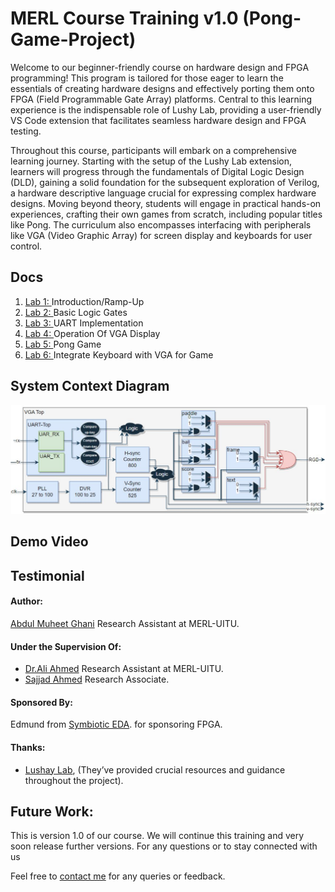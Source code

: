 # MERL Course Training v1.0 (Pong-Game-Project)

Welcome to our beginner-friendly course on hardware design and FPGA
programming! This program is tailored for those eager to learn the essentials of
creating hardware designs and effectively porting them onto FPGA (Field
Programmable Gate Array) platforms. Central to this learning experience is the
indispensable role of Lushy Lab, providing a user-friendly VS Code extension that
facilitates seamless hardware design and FPGA testing.

Throughout this course, participants will embark on a comprehensive learning
journey. Starting with the setup of the Lushy Lab extension, learners will progress
through the fundamentals of Digital Logic Design (DLD), gaining a solid foundation
for the subsequent exploration of Verilog, a hardware descriptive language crucial for
expressing complex hardware designs. Moving beyond theory, students will engage
in practical hands-on experiences, crafting their own games from scratch, including
popular titles like Pong. The curriculum also encompasses interfacing with
peripherals like VGA (Video Graphic Array) for screen display and keyboards for user
control.

## Docs

1. [Lab 1: ](https://github.com/Abdul-muheet-ghani/Pong-Game-Project/tree/main/doc)Introduction/Ramp-Up
2. [Lab 2: ](https://github.com/Abdul-muheet-ghani/Pong-Game-Project/tree/main/doc)Basic Logic Gates
3. [Lab 3: ](https://github.com/Abdul-muheet-ghani/Pong-Game-Project/tree/main/doc)UART Implementation
4. [Lab 4: ](https://github.com/Abdul-muheet-ghani/Pong-Game-Project/tree/main/doc)Operation Of VGA Display
5. [Lab 5: ](https://github.com/Abdul-muheet-ghani/Pong-Game-Project/tree/main/doc)Pong Game
6. [Lab 6: ](https://github.com/Abdul-muheet-ghani/Pong-Game-Project/tree/main/doc)Integrate Keyboard with VGA for Game

## System Context Diagram
![System Context Diagram](https://github.com/Abdul-muheet-ghani/Pong-Game-Project/blob/main/doc/System%20Context.png)

## Demo Video


## Testimonial

#### Author: 
[Abdul Muheet Ghani](https://github.com/Abdul-muheet-ghani) Research Assistant at MERL-UITU.
#### Under the Supervision Of:
- [Dr.Ali Ahmed](mailto:aahmed@uit.edu) Research Assistant at MERL-UITU.
- [Sajjad Ahmed](mailto:sahmed@uit.edu) Research Associate.
#### Sponsored By:
Edmund from [Symbiotic EDA](https://www.symbioticeda.com/). for sponsoring FPGA.
#### Thanks: 
- [Lushay Lab](https://lushaylabs.com/), (They’ve provided crucial resources and guidance throughout the project).

## Future Work:
This is version 1.0 of our course. We will continue this training and very soon release further versions. For any
questions or to stay connected with us

Feel free to [contact me](abdulmuheetghani4@gmail.com) for any queries or feedback.
